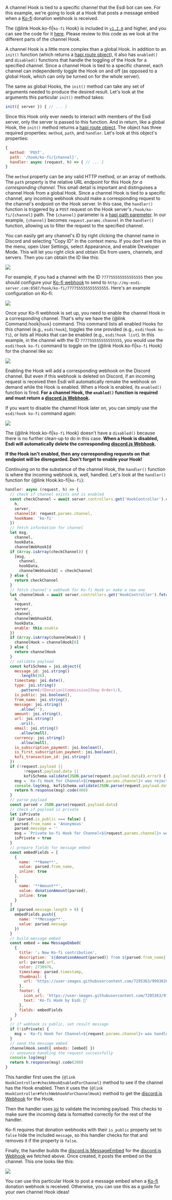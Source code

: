 A channel Hook is tied to a specific channel that the Esdi bot can see. For this example, we're going to look at a Hook that posts a message embed when a [Ko-fi](https://ko-fi.com/) donation webhook is received.

The {@link Hook.ko-fi|`ko-fi` Hook} is included in [`v1.2.0`](https://github.com/azigler/esdi/releases/tag/v1.2.0) and higher, and you can see the code for it [here](hooks_ko-fi.js.html). Please review to this code as we look at the different parts of the channel Hook.

A channel Hook is a little more complex than a global Hook. In addition to an `init()` function (which returns a [hapi route object](https://hapi.dev/tutorials/routing/)), it also has `enabled()` and `disabled()` functions that handle the toggling of the Hook for a specified channel. Since a channel Hook is tied to a specific channel, each channel can independently toggle the Hook on and off (as opposed to a global Hook, which can only be turned on for the whole server).

The same as global Hooks, the `init()` method can take any set of arguments needed to produce the desired result. Let's look at the arguments this particular `init()` method takes:

```js
init({ server }) { // ... }
```

Since this Hook only ever needs to interact with members of the Esdi server, only the server is passed to this function. And in return, like a global Hook, the `init()` method returns a [hapi route object](https://hapi.dev/tutorials/routing/). The object has three required properties: `method`, `path`, and `handler`. Let's look at this object's properties:

```js
{
  method: 'POST',
  path: '/hook/ko-fi/{channel}',
  handler: async (request, h) => { // ... }
}
```

The `method` property can be any valid HTTP method, or an array of methods. The `path` property is the relative URL endpoint for this Hook *for a corresponding channel*. This small detail is important and distinguises a channel Hook from a global Hook. Since a channel Hook is tied to a specific channel, any incoming webhook should make a corresponding request to the channel's endpoint on the Hook server. In this case, the `handler()` function is triggered by a `POST` request on the Hook server's `/hook/ko-fi/{channel}` path. The `{channel}` parameter is a [hapi path paremeter](https://hapi.dev/api/?v=20.0.3#path-parameters). In our example, `{channel}` becomes `request.params.channel` in the `handler()` function, allowing us to filter the request to the specified channel.

You can easily get any channel's ID by right clicking the channel name in Discord and selecting "Copy ID" in the context menu. If you don't see this in the menu, open User Settings, select Appearance, and enable Developer Mode. This will let you right click and obtain IDs from users, channels, and servers. Then you can obtain the ID like this:

![](https://user-images.githubusercontent.com/7295363/101292269-41fa3880-37c3-11eb-8bc4-0687b7ebfedc.png)

For example, if you had a channel with the ID `777755555555555555` then you should configure your [Ko-fi webhook](https://ko-fi.com/manage/webhooks) to send to `http://my-esdi-server.com:8587/hook/ko-fi/777755555555555555`. Here's an example configuration on Ko-fi:

![](https://user-images.githubusercontent.com/7295363/101292221-019aba80-37c3-11eb-956c-addb5c26f7ca.png)

Once your Ko-fi webhook is set up, you need to enable the channel Hook in a corresponding channel. That's why we have the {@link Command.hook|`hook`} command. This command lists all enabled Hooks for this channel (e.g., `esdi!hook`), toggles the one provided (e.g., `esdi!hook ko-fi`), or lists all Hooks that can be enabled (e.g., `esdi!hook list`). In this example, in the channel with the ID `777755555555555555`, you would use the `esdi!hook ko-fi` command to toggle on the {@link Hook.ko-fi|`ko-fi` Hook} for the channel like so:

![](https://user-images.githubusercontent.com/7295363/101294770-8a6b2380-37ce-11eb-90d8-f6e478eca80b.png)

Enabling the Hook will add a corresponding webhook on the Discord channel. But even if this webhook is deleted on Discord, if an incoming request is received then Esdi will automatically remake the webhook on demand while the Hook is enabled. When a Hook is enabled, its `enabled()` function is fired. **For a channel Hook, the `enabled()` function is required and must return a [discord.js Webhook](https://discord.js.org/#/docs/main/stable/class/Webhook).**

If you want to disable the channel Hook later on, you can simply use the `esdi!hook ko-fi` command again: 

![](https://user-images.githubusercontent.com/7295363/101294774-8c34e700-37ce-11eb-9bfb-d1a9c0fdf2a3.png)

The {@link Hook.ko-fi|`ko-fi` Hook} doesn't have a `disabled()` because there is no further clean-up to do in this case. **When a Hook is disabled, Esdi will automatically delete the corresponding [discord.js Webhook](https://discord.js.org/#/docs/main/stable/class/Webhook).**

**If the Hook isn't enabled, then any corresponding requests on that endpoint will be disregarded. Don't forget to enable your Hook!**

Continuing on to the substance of the channel Hook, the `handler()` function is where the incoming webhook is, well, handled. Let's look at the `handler()` function for {@link Hook.ko-fi|`ko-fi`}:

```js
handler: async (request, h) => {
  // check if channel exists and is enabled
  const checkChannel = await server.controllers.get('HookController').checkHookEnabledForChannel({
    h,
    server,
    channelId: request.params.channel,
    hookName: 'ko-fi'
  })
  // fetch information for channel
  let msg,
    channel,
    hookData,
    channelWebhookId
  if (Array.isArray(checkChannel)) {
    [msg,
      channel,
      hookData,
      channelWebhookId] = checkChannel
  } else {
    return checkChannel
  }
  // fetch channel's webhook for Ko-fi Hook or make a new one
  let channelHook = await server.controllers.get('HookController').fetchWebhookForChannelHook({
    h,
    request,
    server,
    channel,
    channelWebhookId,
    hookData,
    enable: this.enable
  })
  if (Array.isArray(channelHook)) {
    channelHook = channelHook[0]
  } else {
    return channelHook
  }
  // validate payload
  const kofiSchema = joi.object({
    message_id: joi.string()
      .length(36),
    timestamp: joi.date(),
    type: joi.string()
      .pattern(/(Donation|Commission|Shop Order)/),
    is_public: joi.boolean(),
    from_name: joi.string(),
    message: joi.string()
      .allow(''),
    amount: joi.string(),
    url: joi.string()
      .uri(),
    email: joi.string()
      .allow(null),
    currency: joi.string()
      .allow(null),
    is_subscription_payment: joi.boolean(),
    is_first_subscription_payment: joi.boolean(),
    kofi_transaction_id: joi.string()
  })
  if (!request.payload ||
        !request.payload.data ||
        kofiSchema.validate(JSON.parse(request.payload.data)).error) {
    msg = `Ko-fi Hook for Channel<${request.params.channel}> was rejected due to invalid payload`
    console.log(msg, kofiSchema.validate(JSON.parse(request.payload.data)))
    return h.response(msg).code(400)
  }
  // parse payload
  const parsed = JSON.parse(request.payload.data)
  // check if payload is private
  let isPrivate
  if (parsed.is_public === false) {
    parsed.from_name = 'Anonymous'
    parsed.message = ''
    msg = `Private ko-fi Hook for Channel<${request.params.channel}> was handled`
    isPrivate = true
  }
  // prepare fields for message embed
  const embedFields = [
    {
      name: '**Name**',
      value: parsed.from_name,
      inline: true
    },
    {
      name: '**Amount**',
      value: donationAmount(parsed),
      inline: true
    }
  ]
  if (parsed.message.length > 0) {
    embedFields.push({
      name: '**Message**',
      value: parsed.message
    })
  }
  // build message embed
  const embed = new MessageEmbed(
    {
      title: '☕ New Ko-fi contribution',
      description: `${donationAmount(parsed)} from ${parsed.from_name}`,
      url: parsed.url,
      color: 2730976,
      timestamp: parsed.timestamp,
      thumbnail: {
        url: 'https://user-images.githubusercontent.com/7295363/99930265-49bad700-2d05-11eb-9057-1a013c45ee2c.png'
      },
      footer: {
        icon_url: 'https://user-images.githubusercontent.com/7295363/97830418-bf410380-1c81-11eb-95cc-1b7b15d8d7eb.jpg',
        text: 'Ko-fi Hook by Esdi 🤍'
      },
      fields: embedFields
    }
  )
  // if webhook is public, set result message
  if (!isPrivate) {
    msg = `Ko-fi Hook for Channel<${request.params.channel}> was handled`
  }
  // send the message embed
  channelHook.send({ embeds: [embed] })
  // announce handling the request successfully
  console.log(msg)
  return h.response(msg).code(200)
}
```

This handler first uses the `{@link HookController#checkHookEnabledForChannel}` method to see if the channel has the Hook enabled. Then it uses the `{@link HookController#fetchWebhookForChannelHook}` method to get the [discord.js Webhook](https://discord.js.org/#/docs/main/stable/class/Webhook) for the Hook.

Then the handler uses [joi](https://www.npmjs.com/package/joi) to validate the incoming payload. This checks to make sure the incoming data is formatted correctly for the rest of the handler.

Ko-fi requires that donation webhooks with their `is_public` property set to `false` hide the included `message`, so this handler checks for that and removes it if the property is `false`.

Finally, the handler builds the [discord.js MessageEmbed](https://discord.js.org/#/docs/main/stable/class/MessageEmbed) for the [discord.js Webhook](https://discord.js.org/#/docs/main/stable/class/Webhook) we fetched above. Once created, it posts the embed on the channel. This one looks like this:

![](https://user-images.githubusercontent.com/7295363/101294768-863f0600-37ce-11eb-8ee2-1410531f6db7.png)

You can use this particular Hook to post a message embed when a [Ko-fi](https://ko-fi.com/) donation webhook is received. Otherwise, you can use this as a guide for your own channel Hook ideas!
